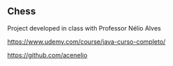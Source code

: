 ## Chess

Project developed in class with Professor Nélio Alves

https://www.udemy.com/course/java-curso-completo/

https://github.com/acenelio
